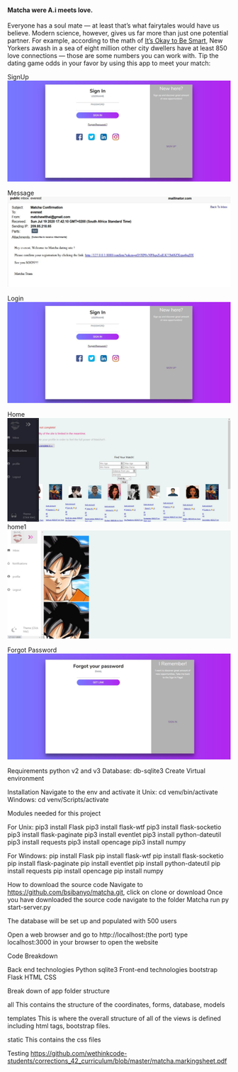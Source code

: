 #### Matcha were A.i meets love.

Everyone has a soul mate — at least that’s what fairytales would have us believe. Modern science, however, gives us far more than just one potential partner. For example, according to the math of <a class="mr-2" href="https://www.youtube.com/watch?v=TekbxvnvYb8&list=TL-Vsh7kSzD2Y"> It’s Okay to Be Smart</a>,
    New Yorkers awash in a sea of eight million other city dwellers have at least 850 love connections — those are some numbers you can work with.
    Tip the dating game odds in your favor by using this app to meet your match:
    
    
SignUp![SignUp](/images/signIn.JPG)

Message![Message](/images/confirm.JPG)

Login![Login](/images/signIn.JPG)

Home![Home](/images/home.JPG)
home1![Home1](/images/home1.JPG)

Forgot Password![Forgot Password](/images/forgot.JPG)




Requirements
python v2 and v3
Database: db-sqlite3
Create Virtual environment


Installation
Navigate to the env and activate it
Unix: cd venv/bin/activate
Windows: cd venv/Scripts/activate

Modules needed for this project

For Unix:
pip3 install Flask
pip3 install flask-wtf
pip3 install flask-socketio
pip3 install flask-paginate
pip3 install eventlet
pip3 install python-dateutil
pip3 install requests
pip3 install opencage
pip3 install numpy

For Windows:
pip install Flask
pip install flask-wtf
pip install flask-socketio
pip install flask-paginate
pip install eventlet
pip install python-dateutil
pip install requests
pip install opencage
pip install numpy

How to download the source code
Navigate to https://github.com/bsibanyo/matcha.git, click on clone or download
Once you have downloaded the source code navigate to the folder Matcha
run py start-server.py

The database will be set up and populated with 500 users

Open a web browser and go to http://localhost:(the port)
type localhost:3000 in your browser to open the website


Code Breakdown

Back end technologies
Python
sqlite3
Front-end technologies
bootstrap
Flask
HTML
CSS

Break down of app folder structure

all
This contains the structure of the coordinates, forms, database, models

templates
This is where the overall structure of all of the views is defined including html tags, bootstrap files.

static
This contains the css files


Testing
https://github.com/wethinkcode-students/corrections_42_curriculum/blob/master/matcha.markingsheet.pdf




